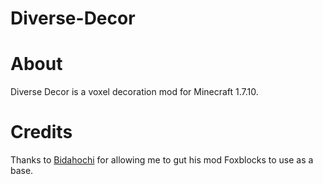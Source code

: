 # Diverse-Decor

# About
Diverse Decor is a voxel decoration mod for Minecraft 1.7.10.

# Credits
Thanks to [Bidahochi](https://github.com/bidahochi) for allowing me to gut his mod Foxblocks to use as a base.
